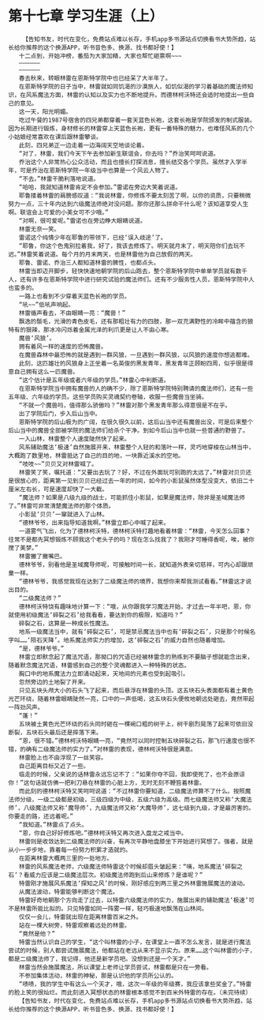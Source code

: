 # 第十七章 学习生涯（上）
        【告知书友，时代在变化，免费站点难以长存，手机app多书源站点切换看书大势所趋，站长给你推荐的这个换源APP，听书音色多、换源、找书都好使！】
       十二点到，开始冲榜，番茄为大家加精，大家也帮忙砸票啊~~~
       ——————
       ——————
       春去秋来，转眼林雷在恩斯特学院中也已经呆了大半年了。
       在恩斯特学院的日子当中，林雷就如同饥渴的沙漠旅人，如饥似渴的学习着基础的魔法师知识，在风系魔法方面，林雷的认知以及实力也不断地提升。而德林柯沃特还会适时地提出一些自己的意见。
       这一天，阳光明媚。
       吃过午餐的1987号宿舍的四兄弟都穿着一套天蓝色长袍，这套长袍是学院颁发的制式服装。因为长期进行锻炼，身材修长的林雷穿上天蓝色长袍，更有一番特殊的魅力，也难怪风系的几个小姑娘经常喜欢在课后跟林雷攀谈。
       此刻，四兄弟正一边走着一边海阔天空地谈论着。
       “对了，林雷，我们今天下午去参加新生联谊会，你去吗？”乔治笑呵呵说道。
       乔治这个人非常热心公众活动，而且也擅长打探消息，擅长结交各个学员。虽然才入学半年，可是乔治在恩斯特学院一年级当中也算是一个风云人物了。
       “不去。”林雷干脆利落地说道。
       “哈哈，我就知道林雷肯定不会参加。”雷诺在旁边大笑着说道。
       耶鲁搂着林雷的肩膀感叹道：“我说林雷，你修炼不要太刻苦了啊，以你的资质，只要稍微努力一点，三十年内达到六级魔法师绝对没问题。那你还那么拼命干什么呢？该知道享受人生啊。联谊会上可爱的小美女可不少哦。”
       “对啊，很可爱呢。”雷诺也在旁边睁大眼睛说道。
       林雷无奈一笑。
       雷诺这个纯情少年在耶鲁的带领下，已经‘误入歧途’了。
       “耶鲁，你这个色鬼别拉着我，好了，我该去修炼了。明天就月末了，明天陪你们去玩不迟。”林雷笑着说道。每个月的月末两天，也是林雷他为自己放假的两天。
       耶鲁、雷诺、乔治三人都知道林雷的脾性，也都点头。
       林雷当即迈开脚步，轻快快速地朝学院的后山跑去，整个恩斯特学院中单单学员就有数千人，还有许多在恩斯特学院中进行研究试验的魔法师们。还有不少服务性人员，恩斯特学院中人也蛮多的。
       一路上也看到不少穿着天蓝色长袍的学员。
       “吼~~”低吼声响起。
       林雷循声看去，不由眼睛一亮：“魔兽！”
       飘逸的鬃毛，光滑的青色皮毛，还有那粗壮有力的四肢，那一双充满野性的冷眸中蕴含的狼特有的狠辣，那冰冷闪烁着金属光泽的利爪更是让人不由心寒。
       魔兽‘风狼’。
       拥有着风一样的速度的恐怖魔兽。
       在魔兽森林中最恐怖的就是遇到一群风狼，一旦遇到一群风狼，以风狼的速度你想逃都难。
       此刻，这匹雄壮的风狼身上正坐着一名英俊的黑发青年，黑发青年正顾盼四周，似乎很是得意自己拥有这么一匹魔兽。
       “这个估计是五年级或者六年级的学员。”林雷心中判断道。
       在恩斯特学院当中拥有魔兽的人的确不少，除了恩斯特学院特别聘请的魔法师们，还有一些五年级、六年级的学员。这些学员购买灵魂契约卷轴，收服一些魔兽当坐骑。
       “不就一个魔兽吗，值得那么骄傲吗？”林雷对那个黑发青年那么得意很是不在乎。
       出了学院后门，步入后山当中。
       恩斯特学院的后山极为的广阔，在很久很久以前，这后山当中还有魔兽出没，可是后来整个后山当中的魔兽全部被学院的魔法师们给杀个干净。到如今后山当中也就一些普通的野兽了。
       一入山林，林雷整个人速度陡然快了起来。
       风系辅助魔法‘极速’自然施展开来，林雷整个人轻的和落叶一样，灵巧地穿梭在山林当中，大概跑了数里地，林雷抵达了自己的目的地，一块靠近溪水的空地。
       “吱吱~~”贝贝又对林雷喊了。
       林雷笑了笑，嘱托道：“又要出去玩了？好，不过在外面玩可别跑的太远了。”林雷对贝贝还是很放心的，距离第一见到贝贝已经过去一年的时间，如今的小影鼠虽然体型没变大，依旧二十厘米左右长，可是速度却快了一大截。
       “魔法师？如果是八级九级的战士，可能抓住小影鼠，如果是魔法师，除非是圣域魔法师了。”林雷可非常清楚魔法师的那个体质。
       小影鼠‘贝贝’一窜就进入了山林。
       “德林爷爷，出来指导知道我啊。”林雷立即心中喊了起来。
       一道雾气飞出，化为了德林柯沃特，德林柯沃特打趣地看着林雷：“林雷，今天怎么回事？往常不是都先冥想锻炼不顾我这个老头子的吗？现在怎么找我了？我刚才可睡得香呢，唉，被你搅了美梦。”
       林雷撇了撇嘴巴。
       德林爷爷，别看他是圣域魔导师呢，可接触时间一长，就知道外表亲切慈祥，可内心却跟顽童一样。
       “德林爷爷，我感觉我现在达到了二级魔法师的境界，我想你来帮我测试看看。”林雷这才说出目的。
       “二级魔法师？”
       德林柯沃特饶有趣味地计算一下：“哦，从你跟我学习魔法开始，才过去一年半吧，恩，你就使用初级魔法‘碎裂之石’给我看看，要达到你的极限，知道吗？”
       碎裂之石，这算是一种成长性魔法。
       地系一级魔法当中，就有‘碎裂之石’，可是禁忌魔法当中也有‘碎裂之石’，只是那个时候名字叫……‘陨石天降’。地系魔法师实力的增加，这‘碎裂之石’的威力自然也随着增加。
       “是，德林爷爷。”
       林雷立即默念起了魔法咒语，那拗口的咒语已经被林雷念的熟练到不要脑子想就能念出来，随着默念魔法咒语，林雷感到自己的整个灵魂都进入一种特殊的状态。
       胸口中的地系魔法力立即涌动起来，天地间的元素也受到起吸引。
       忽然旁边的土地裂了开来。
       只见五块头颅大小的石头飞了起来，而后悬浮在林雷的头顶。这五块石头表面都有着土黄色光芒环绕，随着林雷眼睛陡然一亮，口中的一声低喝，这五块石头便攸地朝远处砸去，竟然带起一阵劲风声。
       “蓬！”
       五块被土黄色光芒环绕的石头同时砸在一棵碗口粗的树干上，树干剧烈晃荡了起来可依旧没断裂，五块石头最后还是摔落下来。
       “恩，很不错。”德林柯沃特眼睛一亮，“竟然可以同时控制五块碎裂之石，那飞行速度也很不错，的确有二级魔法师的实力了。”对林雷的表现，德林柯沃特很是满意。
       林雷脸上也不由浮现了一丝笑容。
       自己距离目标又近了一些。
       临走的时候，父亲说的话林雷永远忘记不了：“如果你夺不回，我即使死了，也不会原谅你！”这句话就仿佛一把利刀悬在林雷的心脏上方，无时无刻不鞭笞着林雷。
       而此刻的德林柯沃特又笑呵呵说道：“不过林雷你要知道，二级魔法师算不了什么。按照魔法师分级，一级二级都是初级，三级四级为中级，五级六级为高级。而七级魔法师又称‘大魔法师’，八级魔法师又称‘魔导师’，九级魔法师又称‘大魔导师’，这七级到九级，才是最厉害的。你要走的路，还远着呢。”
       “我知道。”林雷点了点头。
       “恩，你自己好好修炼吧。”德林柯沃特又再次进入盘龙之戒当中。
       林雷则是收敛达到二级魔法师的兴奋，有再次平静地盘膝坐下开始进行冥想了。强者，就是从小一步步地，靠着每一份努力积累才造就的。
       在距离林雷大概两三里的一处地方。
       林雷的风系魔法老师，六级魔法师特雷这个时候却眉头皱起来：“咦，地系魔法‘碎裂之石’？看威力应该是二级魔法层次。初级魔法师跑到后山来修炼？是谁呢？”
       特雷刚才施展风系魔法‘探知之风’的时候，刚好感应到两三里之外林雷施展魔法的波动。
       从魔法波动，特雷能够判断这个魔法。
       特雷好奇地朝那个方向走了过去，以特雷六级魔法师的实力，施展出来的辅助魔法‘极速’可不是林雷所能比拟的。只见特雷如同一阵雾一样，轻巧极速地飘荡在山林间。
       仅仅一会儿，特雷就出现在距离林雷百米之外。
       站在一棵大树旁，特雷观察着远处的林雷。
       “竟然是他？”
       特雷当然认识自己的学生，“这个叫林雷的小子，在课堂上一直不怎么发言，就是进行魔法尝试的时候，别人都尝试施展魔法，他都站在老远从来不显示实力。原来……这个叫林雷的小子，都是二级魔法师了，我记得，他还是新学员吧。没想到还是一个天才。”
       林雷当然会施展魔法，所以课堂上老师让学员尝试，林雷都是只在一旁看。
       不参加集体活动，林雷的神秘，那是认识他的学员所公认的。
       “啧啧，我的学生中有这么一个天才，哦，这次一年级的年级赛，我应该拿些奖金了。”特雷的脸上笑的很灿烂。而此刻进入冥想状态的林雷根本感觉不到百米外特雷的存在。（未完待续）
       【告知书友，时代在变化，免费站点难以长存，手机app多书源站点切换看书大势所趋，站长给你推荐的这个换源APP，听书音色多、换源、找书都好使！】